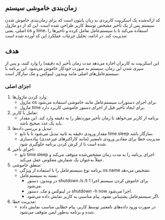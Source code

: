 ## زمان‌بندی خاموشی سیستم
کد ارائه‌شده یک اسکریپت کاربردی به زبان پایتون است که برای زمان‌بندی خاموش شدن سیستم پس از یک تأخیر مشخص توسط کاربر طراحی شده است. این کد از دو ماژول اصلی، یعنی os و time، استفاده می‌کند تا با سیستم‌عامل تعامل کرده و تأخیرها را مدیریت کند. در ادامه، تحلیل جزئیات عملکرد این کد آورده شده است:
## هدف
این اسکریپت به کاربران اجازه می‌دهد مدت زمان تأخیر (به دقیقه) را وارد کنند، و پس از سپری شدن این زمان، سیستم به صورت خودکار خاموش می‌شود. این برنامه با سیستم‌عامل‌های اصلی مانند ویندوز، لینوکس و مک سازگار است.

### اجزای اصلی
1. وارد کردن ماژول‌ها:
   - ماژول os برای اجرای دستورات سیستم‌عامل مانند خاموشی استفاده می‌شود.
   - ماژول time برای ایجاد تأخیر قبل از اجرای دستور خاموشی کاربرد دارد.
2. تعامل با کاربر:
   - برنامه از کاربر می‌خواهد تا زمان تأخیر موردنظر را به دقیقه وارد کند. این مقدار باید یک عدد صحیح باشد.
3. تبدیل و بررسی داده‌ها:
   - مقدار ورودی دقیقه به ثانیه تبدیل می‌شود تا با تابع time.sleep سازگار باشد.
   - مدیریت خطا برای مقادیر ورودی نامعتبر (مانند کاراکترهای غیرعددی) پیاده‌سازی شده است تا از کرش کردن برنامه جلوگیری شود.
4. اجرای تأخیر:
   - تابع time.sleep اجرای برنامه را به مدت زمان مشخص‌شده متوقف می‌کند و عملاً به‌عنوان یک شمارش معکوس عمل می‌کند.
5. منطق خاموشی:
   - برنامه نوع سیستم‌عامل را با استفاده از ویژگی os.name تشخیص می‌دهد.
   - بسته به سیستم‌عامل:
        - در ویندوز، دستور shutdown /s /t 1 برای خاموش کردن سیستم اجرا می‌شود.
        - در لینوکس و مک، دستور shutdown -h now اجرا می‌شود.
        - اگر سیستم‌عامل پشتیبانی نشود، پیام مناسبی به کاربر نمایش داده می‌شود.
6. مدیریت خطا:
   - در صورت ورود داده‌های نامعتبر توسط کاربر، پیام خطایی مناسب نمایش داده شده و برنامه به‌طور ایمن متوقف می‌شود.
